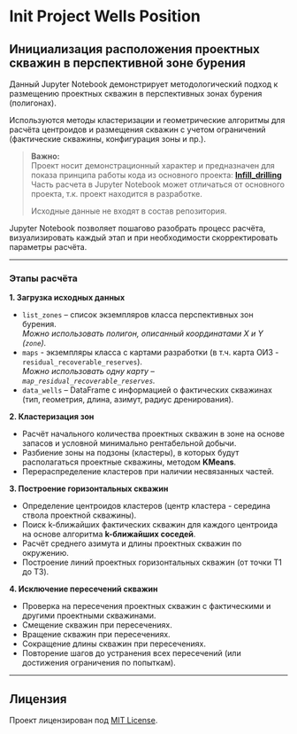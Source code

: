 # Init Project Wells Position
## Инициализация расположения проектных скважин в перспективной зоне бурения

Данный Jupyter Notebook демонстрирует методологический подход к размещению проектных скважин в перспективных зонах бурения (полигонах).
 
Используются методы кластеризации и геометрические алгоритмы для расчёта центроидов и размещения скважин с учетом ограничений 
(фактические скважины, конфигурация зоны и пр.).

> **Важно:**  
> Проект носит демонстрационный характер и предназначен для показа принципа работы кода из основного проекта: 
> [**Infill_drilling**](https://github.com/Alina-Murzakova/Infill_drilling)  
> Часть расчета в Jupyter Notebook может отличаться от основного проекта, т.к. проект находится в разработке.
> 
> Исходные данные не входят в состав репозитория.  

Jupyter Notebook позволяет пошагово разобрать процесс расчёта,
визуализировать каждый этап и при необходимости скорректировать параметры расчёта.

---

### Этапы расчёта  

**1. Загрузка исходных данных**  
  * `list_zones` – список экземпляров класса перспективных зон бурения.  
  *Можно использовать полигон, описанный координатами X и Y (`zone`).*
  * `maps` - экземпляры класса с картами разработки (в т.ч. карта ОИЗ - `residual_recoverable_reserves`).  
  *Можно использовать одну карту – `map_residual_recoverable_reserves`.*
  * `data_wells` – DataFrame c информацией о фактических скважинах (тип, геометрия, длина, азимут, радиус дренирования). 

**2. Кластеризация зон**  
  * Расчёт начального количества проектных скважин в зоне на основе запасов и условной минимально рентабельной добычи.  
  * Разбиение зоны на подзоны (кластеры), в которых будут располагаться проектные скважины, методом **KMeans**.
  * Перераспределение кластеров при наличии несвязанных частей.

**3. Построение горизонтальных скважин**
  * Определение центроидов кластеров (центр кластера - середина ствола проектной скважины).
  * Поиск k-ближайших фактических скважин для каждого центроида на основе алгоритма **k-ближайших соседей**.
  * Расчёт среднего азимута и длины проектных скважин по окружению.
  * Построение линий проектных горизонтальных скважин (от точки T1 до T3).

**4. Исключение пересечений скважин**
  * Проверка на пересечения проектных скважин с фактическими и другими проектными скважинами.
  * Смещение скважин при пересечениях.
  * Вращение скважин при пересечениях.
  * Сокращение длины скважин при пересечениях.
  * Повторение шагов до устранения всех пересечений (или достижения ограничения по попыткам).

---

## Лицензия
Проект лицензирован под [MIT License](LICENSE).